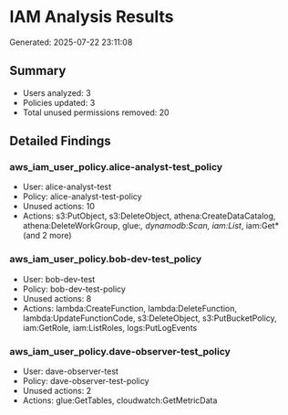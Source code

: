 # IAM Analysis Results

Generated: 2025-07-22 23:11:08

## Summary
- Users analyzed: 3
- Policies updated: 3
- Total unused permissions removed: 20

## Detailed Findings

### aws_iam_user_policy.alice-analyst-test_policy
- User: alice-analyst-test
- Policy: alice-analyst-test-policy
- Unused actions: 10
- Actions: s3:PutObject, s3:DeleteObject, athena:CreateDataCatalog, athena:DeleteWorkGroup, glue:*, dynamodb:Scan, iam:List*, iam:Get* (and 2 more)

### aws_iam_user_policy.bob-dev-test_policy
- User: bob-dev-test
- Policy: bob-dev-test-policy
- Unused actions: 8
- Actions: lambda:CreateFunction, lambda:DeleteFunction, lambda:UpdateFunctionCode, s3:DeleteObject, s3:PutBucketPolicy, iam:GetRole, iam:ListRoles, logs:PutLogEvents

### aws_iam_user_policy.dave-observer-test_policy
- User: dave-observer-test
- Policy: dave-observer-test-policy
- Unused actions: 2
- Actions: glue:GetTables, cloudwatch:GetMetricData

